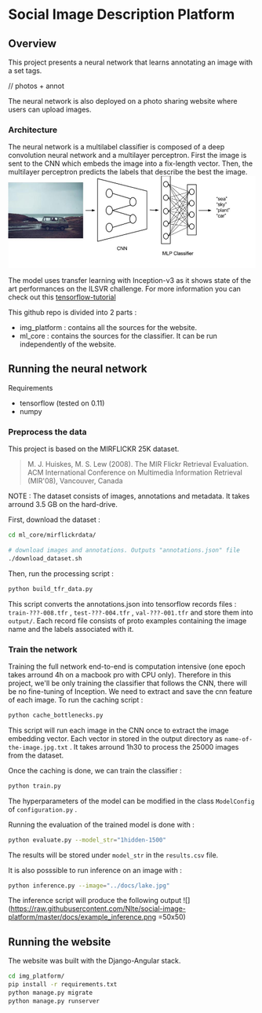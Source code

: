 # Social Image Description Platform
## Overview 
This project presents a neural network that learns annotating an image with a set tags.

// photos + annot

The neural network is also deployed on a photo sharing website where users can upload images.

### Architecture
The neural network is a multilabel classifier is composed of a deep convolution neural network and a multilayer perceptron.
First the image is sent to the CNN which embeds the image into a fix-length vector. Then, the multilayer perceptron predicts the labels that describe the best the image.
![](https://raw.githubusercontent.com/Nlte/social-image-platform/master/docs/architecture.jpg)

The model uses transfer learning with Inception-v3 as it shows state of the art performances on the ILSVR challenge.
For more information you can check out this [tensorflow-tutorial](https://www.tensorflow.org/versions/r0.9/how_tos/image_retraining/index.html)

This github repo is divided into 2 parts : 
- img_platform : contains all the sources for the website.
- ml_core : contains the sources for the classifier. It can be run independently of the website.

## Running the neural network
Requirements
- tensorflow (tested on 0.11) 
- numpy

### Preprocess the data
This project is based on the MIRFLICKR 25K dataset.

>M. J. Huiskes, M. S. Lew (2008). The MIR Flickr Retrieval Evaluation. ACM International Conference on Multimedia Information Retrieval (MIR'08), Vancouver, Canada

NOTE : The dataset consists of images, annotations and metadata. It takes arround 3.5 GB on the hard-drive.

First, download the dataset : 
```sh
cd ml_core/mirflickrdata/
```
```sh
# download images and annotations. Outputs "annotations.json" file
./download_dataset.sh
```
Then, run the processing script :
```sh
python build_tfr_data.py
```
This script converts the annotations.json into tensorflow records files : `train-???-008.tfr` , `test-???-004.tfr` , `val-???-001.tfr` and store them into `output/`.
Each record file consists of proto examples containing the image name and the labels associated with it.

### Train the network
Training the full network end-to-end is computation intensive (one epoch takes arround 4h on a macbook pro with CPU only). Therefore in this project, we'll be only training the classifier that follows the CNN, there will be no fine-tuning of Inception.
We need to extract and save the cnn feature of each image.
To run the caching script :
```sh
python cache_bottlenecks.py
```
This script will run each image in the CNN once to extract the image embedding vector. Each vector in stored in the output directory as `name-of-the-image.jpg.txt` . 
It takes arround 1h30 to process the 25000 images from the dataset.

Once the caching is done, we can train the classifier :

```sh
python train.py
```
The hyperparameters of the model can be modified in the class `ModelConfig` of `configuration.py` .

Running the evaluation of the trained model is done with :
```sh
python evaluate.py --model_str="1hidden-1500"
```
The results will be stored under `model_str` in the `results.csv` file.

It is also posssible to run inference on an image with :
```sh
python inference.py --image="../docs/lake.jpg"
```
The inference script will produce the following output 
![](https://raw.githubusercontent.com/Nlte/social-image-platform/master/docs/example_inference.png =50x50)

## Running the website

The website was built with the Django-Angular stack.

```sh
cd img_platform/
pip install -r requirements.txt
python manage.py migrate
python manage.py runserver
```
